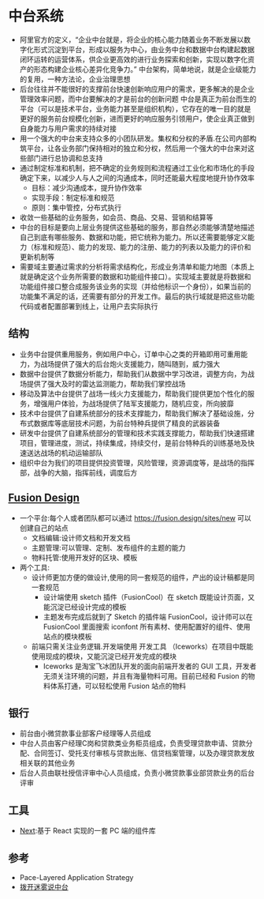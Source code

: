 # 中台系统

* 阿里官方的定义，“企业中台就是，将企业的核心能力随着业务不断发展以数字化形式沉淀到平台，形成以服务为中心，由业务中台和数据中台构建起数据闭环运转的运营体系，供企业更高效的进行业务探索和创新，实现以数字化资产的形态构建企业核心差异化竞争力。” 中台架构，简单地说，就是企业级能力的复用，一种方法论，企业治理思想
* 后台往往并不能很好的支撑前台快速创新响应用户的需求，更多解决的是企业管理效率问题，而中台要解决的才是前台的创新问题 中台是真正为前台而生的平台（可以是技术平台，业务能力甚至是组织机构），它存在的唯一目的就是更好的服务前台规模化创新，进而更好的响应服务引领用户，使企业真正做到自身能力与用户需求的持续对接
* 用一个强大的中台来支持众多的小团队研发。集权和分权的矛盾.在公司内部构筑平台，让各业务部门保持相对的独立和分权，然后用一个强大的中台来对这些部门进行总协调和总支持
* 通过制定标准和机制，把不确定的业务规则和流程通过工业化和市场化的手段确定下来，以减少人与人之间的沟通成本，同时还能最大程度地提升协作效率
  - 目标：减少沟通成本，提升协作效率
  - 实现手段：制定标准和规范
  - 原则：集中管控，分布式执行
* 收敛一些基础的业务服务，如会员、商品、交易、营销和结算等
* 中台的目标是要向上层业务提供这些基础的服务，那自然必须能够清楚地描述自己到底有哪些服务、数据和功能，把它统称为能力。所以还需要能够定义能力（标准和规范）、能力的发现、能力的注册、能力的列表以及能力的评价和更新机制等
* 需要域主要通过需求的分析将需求结构化，形成业务清单和能力地图（本质上就是确定这个业务所需要的数据和功能组件接口）。实现域主要就是将数据和功能组件接口整合成服务该业务的实现（并给他标识一个身份），如果当前的功能集不满足的话，还需要有部分的开发工作。最后的执行域就是把这些功能代码或者配置部署到线上，让用户去实际执行

## 结构

* 业务中台提供重用服务，例如用户中心，订单中心之类的开箱即用可重用能力，为战场提供了强大的后台炮火支援能力，随叫随到，威力强大
* 数据中台提供了数据分析能力，帮助我们从数据中学习改进，调整方向，为战场提供了强大及时的雷达监测能力，帮助我们掌控战场
* 移动及算法中台提供了战场一线火力支援能力，帮助我们提供更加个性化的服务，增强用户体验，为战场提供了陆军支援能力，随机应变，所向披靡
* 技术中台提供了自建系统部分的技术支撑能力，帮助我们解决了基础设施，分布式数据库等底层技术问题，为前台特种兵提供了精良的武器装备
* 研发中台提供了自建系统部分的管理和技术实践支撑能力，帮助我们快速搭建项目，管理进度，测试，持续集成，持续交付，是前台特种兵的训练基地及快速送达战场的机动运输部队
* 组织中台为我们的项目提供投资管理，风险管理，资源调度等，是战场的指挥部，战争的大脑，指挥前线，调度后方

## [Fusion Design](https://fusion.design/)

* 一个平台:每个人或者团队都可以通过 <https://fusion.design/sites/new> 可以创建自己的站点
  - 文档编辑:设计师文档和开发文档
  - 主题管理:可以管理、定制、发布组件的主题的能力
  - 物料托管:使用开发好的区块、模板
* 两个工具:
  - 设计师更加方便的做设计,使用的同一套规范的组件，产出的设计稿都是同一套规范
    - 设计端使用 sketch 插件（FusionCool）在 sketch 既能设计页面，又能沉淀已经设计完成的模板
    - 主题发布完成后就到了 Sketch 的插件端 FusionCool，设计师可以在 FusionCool 里面搜索 iconfont 所有素材、使用配置好的组件、使用站点的模块模板
  - 前端只需关注业务逻辑.开发端使用 开发工具 （Iceworks）在项目中既能使用现成的模块，又能沉淀已经开发完成的模块
    + Iceworks 是淘宝飞冰团队开发的面向前端开发者的 GUI 工具，开发者无须关注环境的问题，并且有海量物料可用。目前已经和 Fusion 的物料体系打通，可以轻松使用 Fusion 站点的物料

## 银行

* 前台由小微贷款事业部客户经理等人员组成
* 中台人员由客户经理C岗和贷款类业务柜员组成，负责受理贷款申请、贷款分配、合同签订、受托支付审核与贷款出账、信贷档案管理，以及办理贷款发放相关联的其他业务
* 后台人员由联社授信评审中心人员组成，负责小微贷款事业部贷款业务的后台评审

## 工具

* [Next](https://github.com/alibaba-fusion/next):基于 React 实现的一套 PC 端的组件库

## 参考

* Pace-Layered Application Strategy
* [拨开迷雾说中台](https://www.infoq.cn/theme/8)
